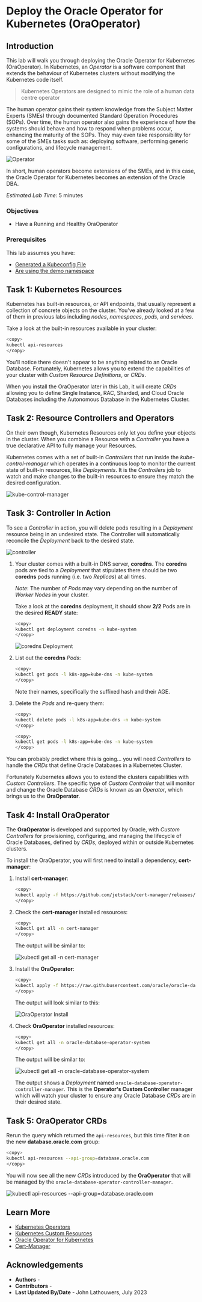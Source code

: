 # Deploy the Oracle Operator for Kubernetes (OraOperator)

## Introduction

This lab will walk you through deploying the Oracle Operator for Kubernetes (OraOperator).  In Kubernetes, an *Operator* is a software component that extends the behaviour of Kubernetes clusters without modifying the Kubernetes code itself.  

> Kubernetes Operators are designed to mimic the role of a human data centre operator

The human operator gains their system knowledge from the Subject Matter Experts (SMEs) through documented Standard Operation Procedures (SOPs).  Over time, the human operator also gains the experience of how the systems should behave and how to respond when problems occur, enhancing the maturity of the SOPs.  They may even take responsibility for some of the SMEs tasks such as: deploying software, performing generic configurations, and lifecycle management.

![Operator](images/dba_oper_dev.png "Operator")

In short, human operators become extensions of the SMEs, and in this case, the Oracle Operator for Kubernetes becomes an extension of the Oracle DBA.

*Estimated Lab Time:* 5 minutes

### Objectives

* Have a Running and Healthy OraOperator

### Prerequisites

This lab assumes you have:

* [Generated a Kubeconfig File](?lab=access-cluster)
* [Are using the demo namespace](?lab=access-cluster#Task3:ChangethedefaultNamespaceContext)

## Task 1: Kubernetes Resources

Kubernetes has built-in resources, or API endpoints, that usually represent a collection of concrete objects on the cluster.  You've already looked at a few of them in previous labs including *nodes*, *namespaces*, *pods*, and *services*.

Take a look at the built-in resources available in your cluster:

```bash
<copy>
kubectl api-resources
</copy>
```

You'll notice there doesn't appear to be anything related to an Oracle Database.  Fortunately, Kubernetes allows you to extend the capabilities of your cluster with *Custom Resource Definitions*, or *CRDs*.

When you install the OraOperator later in this Lab, it will create *CRDs* allowing you to define Single Instance, RAC, Sharded, and Cloud Oracle Databases including the Autonomous Database in the Kubernetes Cluster.

## Task 2: Resource Controllers and Operators

On their own though, Kubernetes Resources only let you define your objects in the cluster.  When you combine a Resource with a *Controller* you have a true declarative API to fully manage your Resources.

Kubernetes comes with a set of built-in *Controllers* that run inside the *kube-control-manager* which operates in a continuous loop to monitor the current state of built-in resources, like *Deployments*.  It is the *Controllers* job to watch and make changes to the built-in resources to ensure they match the desired configuration.

![kube-control-manager](images/kube-control-manager.png "kube-control-manager")

## Task 3: Controller In Action

To see a *Controller* in action, you will delete pods resulting in a *Deployment* resource being in an undesired state.  The Controller will automatically reconcile the *Deployment* back to the desired state.

![controller](images/controller.png "controller")

1. Your cluster comes with a built-in DNS server, **coredns**.  The **coredns** pods are tied to a *Deployment* that stipulates there should be two **coredns** pods running (i.e. two *Replicas*) at all times.  

    *Note*: The number of *Pods* may vary depending on the number of *Worker Nodes* in your cluster.

    Take a look at the **coredns** deployment, it should show **2/2** Pods are in the desired **READY** state:

    ```bash
    <copy>
    kubectl get deployment coredns -n kube-system
    </copy>
    ```

    ![coredns Deployment](images/coredns_deployment.png "coredns Deployment")

2. List out the **coredns** *Pods*:

    ```bash
    <copy>
    kubectl get pods -l k8s-app=kube-dns -n kube-system
    </copy>
    ```

    Note their names, specifically the suffixed hash and their AGE.  

3. Delete the *Pods* and re-query them:

    ```bash
    <copy>
    kubectl delete pods -l k8s-app=kube-dns -n kube-system
    </copy>
    ```

    ```bash
    <copy>
    kubectl get pods -l k8s-app=kube-dns -n kube-system
    </copy>
    ```

You can probably predict where this is going... you will need *Controllers* to handle the *CRDs* that define Oracle Databases in a Kubernetes Cluster.  

Fortunately Kubernetes allows you to extend the clusters capabilities with *Custom Controllers*.  The specific type of *Custom Controller* that will monitor and change the Oracle Database *CRDs* is known as an *Operator*, which brings us to the **OraOperator**.

## Task 4: Install OraOperator

The **OraOperator** is developed and supported by Oracle, with *Custom Controllers* for provisioning, configuring, and managing the lifecycle of Oracle Databases, defined by *CRDs*, deployed within or outside Kubernetes clusters.

To install the OraOperator, you will first need to install a dependency, **cert-manager**:

1. Install **cert-manager**:

    ```bash
    <copy>
    kubectl apply -f https://github.com/jetstack/cert-manager/releases/latest/download/cert-manager.yaml
    </copy>
    ```

2. Check the **cert-manager** installed resources:

    ```bash
    <copy>
    kubectl get all -n cert-manager
    </copy>
    ```

    The output will be similar to:

    ![kubectl get all -n cert-manager](images/kubectl_cert_manager.png "kubectl get all -n cert-manager")

3. Install the **OraOperator**:

    ```bash
    <copy>
    kubectl apply -f https://raw.githubusercontent.com/oracle/oracle-database-operator/main/oracle-database-operator.yaml
    </copy>
    ```

    The output will look similar to this:

    ![OraOperator Install](images/oraoperator_install.png "OraOperator Install")

4. Check **OraOperator** installed resources:

    ```bash
    <copy>
    kubectl get all -n oracle-database-operator-system
    </copy>
    ```

    The output will be similar to:

    ![kubectl get all -n oracle-database-operator-system](images/kubectl_oraoper.png "kubectl get all -n oracle-database-operator-system")

    The output shows a *Deployment* named `oracle-database-operator-controller-manager`. This is the **Operator's Custom Controller** manager which will watch your cluster to ensure any Oracle Database *CRDs* are in their desired state.

## Task 5: OraOperator CRDs

Rerun the query which returned the `api-resources`, but this time filter it on the new **database.oracle.com** group:

```bash
<copy>
kubectl api-resources --api-group=database.oracle.com
</copy>
```

You will now see all the new *CRDs* introduced by the **OraOperator** that will be managed by the `oracle-database-operator-controller-manager`.

![kubectl api-resources --api-group=database.oracle.com](images/oraoperator_crds.png "kubectl api-resources --api-group=database.oracle.com")

## Learn More

* [Kubernetes Operators](https://kubernetes.io/docs/concepts/extend-kubernetes/operator/)
* [Kubernetes Custom Resources](https://kubernetes.io/docs/concepts/extend-kubernetes/api-extension/custom-resources/)
* [Oracle Operator for Kubernetes](https://github.com/oracle/oracle-database-operator)
* [Cert-Manager](https://cert-manager.io/)

## Acknowledgements

* **Authors** - [](var:authors)
* **Contributors** - [](var:contributors)
* **Last Updated By/Date** - John Lathouwers, July 2023
